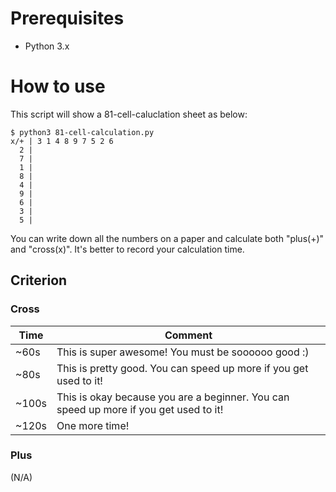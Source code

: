 # Prerequisites
- Python 3.x

# How to use
This script will show a 81-cell-caluclation sheet as below:
~~~
$ python3 81-cell-calculation.py
x/+ | 3 1 4 8 9 7 5 2 6
  2 |
  7 |
  1 |
  8 |
  4 |
  9 |
  6 |
  3 |
  5 |
~~~

You can write down all the numbers on a paper and calculate both "plus(+)" and "cross(x)". It's better to record your calculation time.

## Criterion
### Cross
Time | Comment
---  |---
~60s | This is super awesome! You must be soooooo good :)
~80s | This is pretty good. You can speed up more if you get used to it!
~100s| This is okay because you are a beginner. You can speed up more if you get used to it!
~120s| One more time!

### Plus
(N/A)

